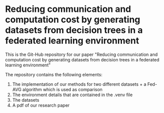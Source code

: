 # Reducing communication and computation cost by generating datasets from decision trees in a federated learning environment

This is the Git-Hub repository for our paper "Reducing communication and computation cost by generating datasets from decision trees in a federated learning environment"

The repository contains the following elements:

1. The implementation of our methods for two different datasets + a Fed-AVG algorithm which is used as comparison
2. The environment details that are contained in the .venv file
3. The datasets
4. A pdf of our research paper
                          
